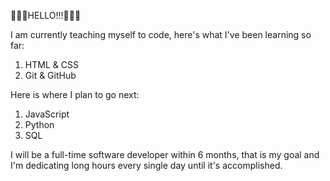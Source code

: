 👋👋👋HELLO!!!👋👋👋

I am currently teaching myself to code, here's what I've been learning so far:
  1. HTML & CSS
  2. Git & GitHub

Here is where I plan to go next:
  1. JavaScript
  2. Python
  3. SQL

I will be a full-time software developer within 6 months, that is my goal and I'm dedicating long hours every single day until it's accomplished.
